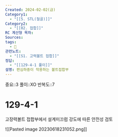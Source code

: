 ```yaml
---
Created: 2024-02-02(금)
Category1:
  - "[[5. STL(철골)]]"
Category2:
  - "[[02. 접합]]"
RC 계산형 목차: 
Sources: 
tags:
  - 🧮
관련노트:
  - "[[S1. 고력볼트 접합]]"
정답:
  - "[[129-4-1 풀이]]"
설명: 편심하중이 작용하는 볼트접합부
---
```

중요::3
풀이::XO
반복도::7
#  129-4-1

고장력볼트 접합부에서 설계미끄럼 강도에 따른 안전성 검토

![[Pasted image 20230618231052.png]]